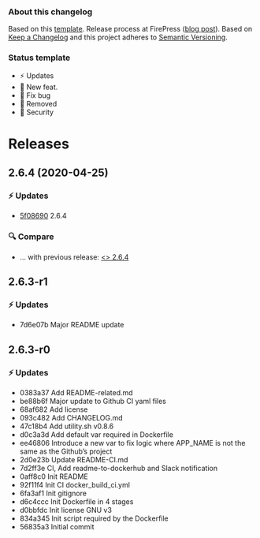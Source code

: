 ### About this changelog

Based on this [template](https://gist.github.com/pascalandy/af709db02d3fe132a3e6f1c11b934fe4). Release process at FirePress ([blog post](https://firepress.org/en/software-and-ghost-updates/)). Based on [Keep a Changelog](https://keepachangelog.com/en/1.0.0/) and this project adheres to [Semantic Versioning](https://semver.org/spec/v2.0.0.html).

### Status template

- ⚡️ Updates
- 🚀 New feat.
- 🐛 Fix bug
- 🛑 Removed
- 🔑 Security

# Releases

## 2.6.4 (2020-04-25)
### ⚡️ Updates
- [5f08690](https://github.com/firepress-org/resilio/commit/5f08690) 2.6.4

### 🔍 Compare
- ... with previous release: [ <> 2.6.4](https://github.com/firepress-org/resilio/compare/...2.6.4)

## 2.6.3-r1
### ⚡️ Updates
- 7d6e07b Major README update

## 2.6.3-r0
### ⚡️ Updates
- 0383a37 Add README-related.md
- be88b6f Major update to Github CI yaml files
- 68af682 Add license
- 093c482 Add CHANGELOG.md
- 47c18b4 Add utility.sh v0.8.6
- d0c3a3d Add default var required in Dockerfile
- ee46806 Introduce a new var to fix logic where APP_NAME is not the same as the Github’s project
- 2d0e23b Update README-CI.md
- 7d2ff3e CI, Add readme-to-dockerhub and Slack notification
- 0aff8c0 Init README
- 92f11f4 Init CI docker_build_ci.yml
- 6fa3af1 Init gitignore
- d6c4ccc Init Dockerfile in 4 stages
- d0bbfdc Init license GNU v3
- 834a345 Init script required by the Dockerfile
- 56835a3 Initial commit 
